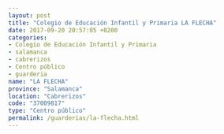 ```yaml
---
layout: post
title: "Colegio de Educación Infantil y Primaria LA FLECHA"
date: 2017-09-20 20:57:05 +0200
categories:
- Colegio de Educación Infantil y Primaria
- salamanca
- cabrerizos
- Centro público
- guarderia
name: "LA FLECHA"
province: "Salamanca"
location: "Cabrerizos"
code: "37009817"
type: "Centro público"
permalink: /guarderias/la-flecha.html
---
```


